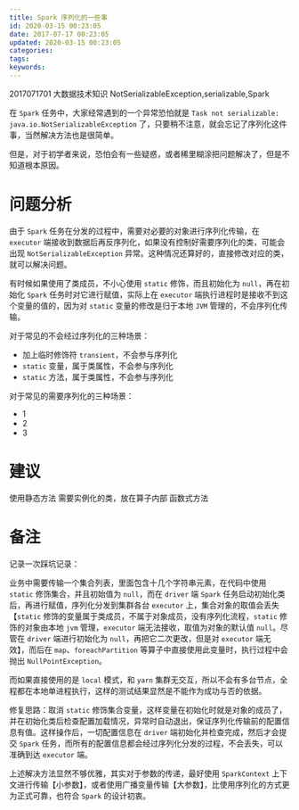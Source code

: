 ```yaml
---
title: Spark 序列化的一些事
id: 2020-03-15 00:23:05
date: 2017-07-17 00:23:05
updated: 2020-03-15 00:23:05
categories:
tags:
keywords:
---
```


2017071701
大数据技术知识
NotSerializableException,serializable,Spark

在 `Spark` 任务中，大家经常遇到的一个异常恐怕就是 `Task not serializable: java.io.NotSerializableException` 了，只要稍不注意，就会忘记了序列化这件事，当然解决方法也是很简单。

但是，对于初学者来说，恐怕会有一些疑惑，或者稀里糊涂把问题解决了，但是不知道根本原因。


<!-- more -->


# 问题分析


由于 `Spark` 任务在分发的过程中，需要对必要的对象进行序列化传输，在 `executor` 端接收到数据后再反序列化，如果没有控制好需要序列化的类，可能会出现 `NotSerializableException` 异常。这种情况还算好的，直接修改对应的类，就可以解决问题。

有时候如果使用了类成员，不小心使用 `static` 修饰，而且初始化为 `null`，再在初始化 `Spark` 任务时对它进行赋值，实际上在 `executor` 端执行进程时是接收不到这个变量的值的，因为对 `static` 变量的修改是归于本地 `JVM` 管理的，不会序列化传输。

对于常见的不会经过序列化的三种场景：

- 加上临时修饰符 `transient`，不会参与序列化
- `static` 变量，属于类属性，不会参与序列化
- `static` 方法，属于类属性，不会参与序列化

对于常见的需要序列化的三种场景：

- 1
- 2
- 3


# 建议


使用静态方法
需要实例化的类，放在算子内部
函数式方法


# 备注


记录一次踩坑记录：

业务中需要传输一个集合列表，里面包含十几个字符串元素，在代码中使用 `static` 修饰集合，并且初始值为 `null`，而在 `driver` 端 `Spark` 任务启动初始化类后，再进行赋值，序列化分发到集群各台 `executor` 上，集合对象的取值会丢失【`static` 修饰的变量属于类成员，不属于对象成员，没有序列化流程，`static` 修饰的对象由本地 `jvm` 管理，`executor` 端无法接收，取值为对象的默认值 `null`。尽管在 `driver` 端进行初始化为 `null`，再把它二次更改，但是对 `executor` 端无效】，而后在 `map`、`foreachPartition` 等算子中直接使用此变量时，执行过程中会抛出 `NullPointException`。

而如果直接使用的是 `local` 模式，和 `yarn` 集群无交互，所以不会有多台节点，全程都在本地单进程执行，这样的测试结果显然是不能作为成功与否的依据。

修复思路：取消 `static` 修饰集合变量，这样变量在初始化时就是对象的成员了，并在初始化类后检查配置加载情况，异常时自动退出，保证序列化传输前的配置信息有值。这样操作后，一切配置信息在 `driver` 端初始化并检查完成，然后才会提交 `Spark` 任务，而所有的配置信息都会经过序列化分发的过程，不会丢失，可以准确到达 `executor` 端。

上述解决方法显然不够优雅，其实对于参数的传递，最好使用 `SparkContext` 上下文进行传输【小参数】，或者使用广播变量传输【大参数】，比使用序列化的方式更为正式可靠，也符合 `Spark` 的设计初衷。

